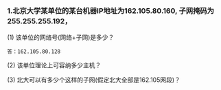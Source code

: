### 1.北京大学某单位的某台机器IP地址为162.105.80.160, 子网掩码为255.255.255.192，
(1) 该单位的网络号(网络+子网)是多少？

    答：162.105.80.128

(2) 该单位理论上可容纳多少主机？


(3) 北大可以有多少个这样的子网(假定北大全部是162.105网段)？
